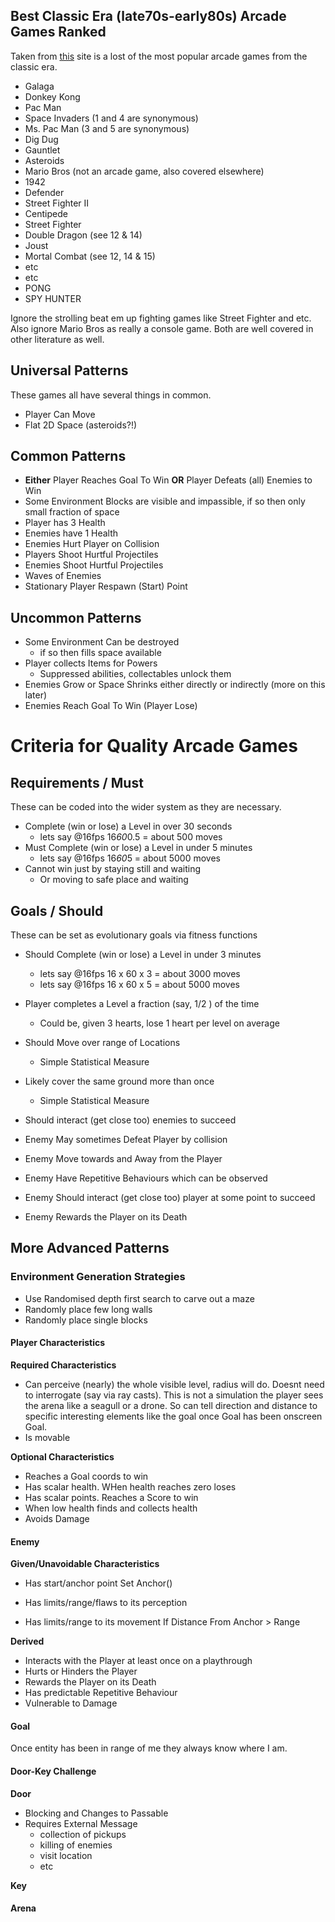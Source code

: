 
## Best Classic Era (late70s-early80s) Arcade Games Ranked

Taken from [this](https://www.ranker.com/crowdranked-list/the-best-classic-arcade-games)
 site is a lost of the most popular arcade games from the classic era.
 - Galaga
 - Donkey Kong
 - Pac Man
 - Space Invaders (1 and 4 are synonymous)
 - Ms. Pac Man (3 and 5 are synonymous)
 - Dig Dug
 - Gauntlet
 - Asteroids
 - Mario Bros (not an arcade game, also covered elsewhere)
 - 1942
 - Defender
 - Street Fighter II
 - Centipede
 - Street Fighter 
 - Double Dragon (see 12 & 14)
 - Joust
 - Mortal Combat (see 12, 14 & 15)
 - etc
 - etc
 - PONG
 - SPY HUNTER
  
Ignore the strolling beat em up fighting games like Street Fighter and etc. Also 
ignore Mario Bros as really a console game. Both are well covered in other literature as well.

## Universal Patterns
These games all have several things in common.
- Player Can Move
- Flat 2D Space (asteroids?!)

## Common Patterns
 - __Either__ Player Reaches Goal To Win __OR__ Player Defeats (all) Enemies to Win
 - Some Environment Blocks are visible and impassible, if so then only small fraction of space
 - Player has 3 Health
 - Enemies have 1 Health
 - Enemies Hurt Player on Collision
 - Players Shoot Hurtful Projectiles
 - Enemies Shoot Hurtful Projectiles
 - Waves of Enemies
 - Stationary Player Respawn (Start) Point
 
## Uncommon Patterns
 - Some Environment Can be destroyed
   - if so then fills space available
 - Player collects Items for Powers
   - Suppressed abilities, collectables unlock them
 - Enemies Grow or Space Shrinks either directly or indirectly (more on this later)    
 - Enemies Reach Goal To Win (Player Lose)


# Criteria for Quality Arcade Games

## Requirements / Must
 These can be coded into the wider system as they are necessary.
 - Complete (win or lose) a Level in over 30 seconds
     - lets say @16fps 16*60*0.5 = about 500 moves
 - Must Complete (win or lose) a Level in under 5 minutes
     - lets say @16fps 16*60*5 = about 5000 moves
 - Cannot win just by staying still and waiting
    - Or moving to safe place and waiting

## Goals / Should
 These can be set as evolutionary goals via fitness functions
 - Should Complete (win or lose) a Level in under 3 minutes
     - lets say @16fps 16 x 60 x 3 = about 3000 moves
     - lets say @16fps 16 x 60 x 5 = about 5000 moves
 - Player completes a Level a fraction (say, 1/2 ) of the time
    - Could be, given 3 hearts, lose 1 heart per level on average
 - Should Move over range of Locations
    - Simple Statistical Measure
 - Likely cover the same ground more than once
    - Simple Statistical Measure
 - Should interact (get close too) enemies to succeed

 - Enemy May sometimes Defeat Player by collision
 - Enemy Move towards and Away from the Player
 - Enemy Have Repetitive Behaviours which can be observed
 - Enemy Should interact (get close too) player at some point to succeed
 
 - Enemy Rewards the Player on its Death



## More Advanced Patterns

### Environment Generation Strategies

 - Use Randomised depth first search to carve out a maze
 - Randomly place few long walls
 - Randomly place single blocks

#### Player Characteristics

**Required Characteristics**

- Can perceive (nearly) the whole visible level, radius will do. Doesnt need to interrogate (say via ray casts). This is not a simulation the player sees the arena like a seagull or a drone. So can tell direction and distance to specific interesting elements like the goal once Goal has been onscreen Goal.
- Is movable

**Optional Characteristics**

- Reaches a Goal coords to win
- Has scalar health. WHen health reaches zero loses
- Has scalar points. Reaches a Score to win
- When low health finds and collects health
- Avoids Damage

#### Enemy

**Given/Unavoidable Characteristics**

- Has start/anchor point
    Set Anchor()

- Has limits/range/flaws to its perception
        
- Has limits/range to its movement
    If Distance From Anchor > Range

**Derived**

- Interacts with the Player at least once on a playthrough
- Hurts or Hinders the Player
- Rewards the Player on its Death
- Has predictable Repetitive Behaviour
- Vulnerable to Damage

#### Goal

Once entity has been in range of me they always know where I am.

#### Door-Key Challenge

**Door**

- Blocking and Changes to Passable
- Requires External Message
    - collection of pickups
    - killing of enemies
    - visit location
    - etc

**Key**

#### Arena


